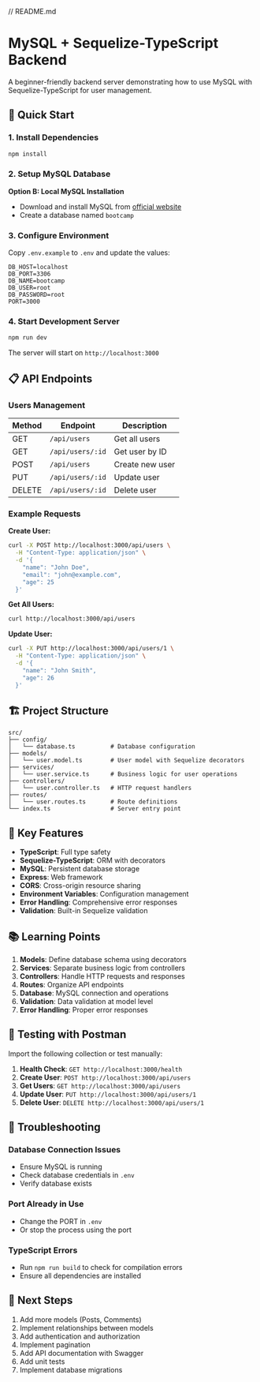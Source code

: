// README.md
# MySQL + Sequelize-TypeScript Backend

A beginner-friendly backend server demonstrating how to use MySQL with Sequelize-TypeScript for user management.

## 🚀 Quick Start

### 1. Install Dependencies
```bash
npm install
```

### 2. Setup MySQL Database



**Option B: Local MySQL Installation**
- Download and install MySQL from [official website](https://dev.mysql.com/downloads/installer/)
- Create a database named `bootcamp`

### 3. Configure Environment
Copy `.env.example` to `.env` and update the values:
```
DB_HOST=localhost
DB_PORT=3306
DB_NAME=bootcamp
DB_USER=root
DB_PASSWORD=root
PORT=3000
```

### 4. Start Development Server
```bash
npm run dev
```

The server will start on `http://localhost:3000`

## 📋 API Endpoints

### Users Management

| Method | Endpoint | Description |
|--------|----------|-------------|
| GET | `/api/users` | Get all users |
| GET | `/api/users/:id` | Get user by ID |
| POST | `/api/users` | Create new user |
| PUT | `/api/users/:id` | Update user |
| DELETE | `/api/users/:id` | Delete user |

### Example Requests

**Create User:**
```bash
curl -X POST http://localhost:3000/api/users \
  -H "Content-Type: application/json" \
  -d '{
    "name": "John Doe",
    "email": "john@example.com",
    "age": 25
  }'
```

**Get All Users:**
```bash
curl http://localhost:3000/api/users
```

**Update User:**
```bash
curl -X PUT http://localhost:3000/api/users/1 \
  -H "Content-Type: application/json" \
  -d '{
    "name": "John Smith",
    "age": 26
  }'
```

## 🏗️ Project Structure

```
src/
├── config/
│   └── database.ts          # Database configuration
├── models/
│   └── user.model.ts        # User model with Sequelize decorators
├── services/
│   └── user.service.ts      # Business logic for user operations
├── controllers/
│   └── user.controller.ts   # HTTP request handlers
├── routes/
│   └── user.routes.ts       # Route definitions
└── index.ts                 # Server entry point
```

## 🔧 Key Features

- **TypeScript**: Full type safety
- **Sequelize-TypeScript**: ORM with decorators
- **MySQL**: Persistent database storage
- **Express**: Web framework
- **CORS**: Cross-origin resource sharing
- **Environment Variables**: Configuration management
- **Error Handling**: Comprehensive error responses
- **Validation**: Built-in Sequelize validation

## 📚 Learning Points

1. **Models**: Define database schema using decorators
2. **Services**: Separate business logic from controllers
3. **Controllers**: Handle HTTP requests and responses
4. **Routes**: Organize API endpoints
5. **Database**: MySQL connection and operations
6. **Validation**: Data validation at model level
7. **Error Handling**: Proper error responses

## 🧪 Testing with Postman

Import the following collection or test manually:

1. **Health Check**: `GET http://localhost:3000/health`
2. **Create User**: `POST http://localhost:3000/api/users`
3. **Get Users**: `GET http://localhost:3000/api/users`
4. **Update User**: `PUT http://localhost:3000/api/users/1`
5. **Delete User**: `DELETE http://localhost:3000/api/users/1`

## 🐛 Troubleshooting

### Database Connection Issues
- Ensure MySQL is running
- Check database credentials in `.env`
- Verify database exists

### Port Already in Use
- Change the PORT in `.env`
- Or stop the process using the port

### TypeScript Errors
- Run `npm run build` to check for compilation errors
- Ensure all dependencies are installed

## 🔄 Next Steps

1. Add more models (Posts, Comments)
2. Implement relationships between models
3. Add authentication and authorization
4. Implement pagination
5. Add API documentation with Swagger
6. Add unit tests
7. Implement database migrations